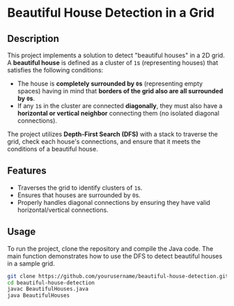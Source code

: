 # Beautiful House Detection in a Grid

## Description
This project implements a solution to detect "beautiful houses" in a 2D grid. A **beautiful house** is defined as a cluster of `1`s (representing houses) that satisfies the following conditions:
- The house is **completely surrounded by `0`s** (representing empty spaces) having in mind that **borders of the grid also are all surrounded by `0`s**.
- If any `1`s in the cluster are connected **diagonally**, they must also have a **horizontal or vertical neighbor** connecting them (no isolated diagonal connections).

The project utilizes **Depth-First Search (DFS)** with a stack to traverse the grid, check each house's connections, and ensure that it meets the conditions of a beautiful house.

## Features
- Traverses the grid to identify clusters of `1`s.
- Ensures that houses are surrounded by `0`s.
- Properly handles diagonal connections by ensuring they have valid horizontal/vertical connections.

## Usage
To run the project, clone the repository and compile the Java code. The main function demonstrates how to use the DFS to detect beautiful houses in a sample grid.

```bash
git clone https://github.com/yourusername/beautiful-house-detection.git
cd beautiful-house-detection
javac BeautifulHouses.java
java BeautifulHouses
